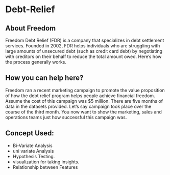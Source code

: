 # Debt-Relief
## About Freedom

Freedom Debt Relief (FDR) is a company that specializes in debt settlement services. Founded in 2002, FDR helps individuals who are struggling with large amounts of unsecured debt (such as credit card debt) by negotiating with creditors on their behalf to reduce the total amount owed. Here’s how the process generally works.

## How you can help here?

 Freedom ran a recent marketing campaign to promote the value proposition of how the debt relief program helps people achieve financial freedom. Assume the cost of this campaign was $5 million. There are five months of data in the datasets provided. Let’s say campaign took place over the course of the third month. You now want to show the marketing, sales and operations teams just how successful this campaign was.



## Concept Used:
* Bi-Variate Analysis
* uni variate Analysis
* Hypothesis Testing.
* visualization for taking insights.
* Relationship between Features

